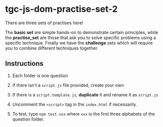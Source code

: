 # tgc-js-dom-practise-set-2

There are three sets of practises here!

The **basic set** are simple hands-on to demonstrate certain principles, while the **practise_set** are those that ask you to solve specific
problems using a specific technique. Finally we have the **challenge** sets which will require you to combine different techniques together.

## Instructions

1. Each folder is one question

2. If there isn't a `script.js` file provided, create your own

3. If there is a `script.template.js`, **duplicate** it and rename it as `script.js`

4. Uncomment the `<script>` tag in the `index.html` if necessarily.

4. To test, type `npm test xxx` where `xxx` is the first three alphabets of the question folder.
